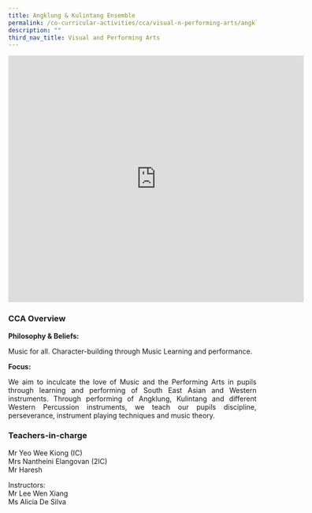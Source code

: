 ```yaml
---
title: Angklung & Kulintang Ensemble
permalink: /co-curricular-activities/cca/visual-n-performing-arts/angklung-n-kulintang-ensemble/
description: ""
third_nav_title: Visual and Performing Arts
---
```

<iframe allowfullscreen="true" height="500" width="600" frameborder="0" src="https://docs.google.com/presentation/d/e/2PACX-1vT2EaZZGm_SG54a7g7ckfUZMN5ubTqottSV3isgUJShtls8I-yeaM4c59XN7OSpqVxtFj7uLMjghj7e/embed?start=false&amp;loop=true&amp;delayms=10000"></iframe>

### CCA Overview
**Philosophy &amp; Beliefs:** <br>
<p style="text-align: justify;">Music for all. Character-building through Music Learning and performance.&nbsp;<br>  

**Focus:**<br>
<p style="text-align: justify;">We aim to inculcate the love of Music and the Performing Arts in pupils through learning and performing of South East Asian and Western instruments. Through performing of Angklung, Kulintang and different Western Percussion instruments, we teach our pupils discipline, perseverance, instrument playing techniques and music theory.&nbsp;&nbsp;

### Teachers-in-charge
Mr Yeo Wee Kiong (IC) <br>
Mrs Nantheini Elangovan (2IC) <br>
Mr Haresh

Instructors: <br>
Mr Lee Wen Xiang&nbsp;<br>
Ms Alicia De Silva